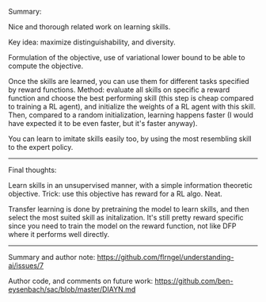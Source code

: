 Summary:

Nice and thorough related work on learning skills. 

Key idea: maximize distinguishability, and diversity.

Formulation of the objective, use of variational lower bound to be able to compute the objective.

Once the skills are learned, you can use them for different tasks specified by reward functions. Method: evaluate all skills on specific a reward function and choose the best performing skill (this step is cheap compared to training a RL agent), and initialize the weights of a RL agent with this skill. Then, compared to a random initialization, learning happens faster (I would have expected it to be even faster, but it's faster anyway).

You can learn to imitate skills easily too, by using the most resembling skill to the expert policy.

--------

Final thoughts:

Learn skills in an unsupervised manner, with a simple information theoretic objective. Trick: use this objective has reward for a RL algo. Neat.

Transfer learning is done by pretraining the model to learn skills, and then select the most suited skill as initalization. It's still pretty reward specific since you need to train the model on the reward function, not like DFP where it performs well directly.

---------

Summary and author note: https://github.com/flrngel/understanding-ai/issues/7

Author code, and comments on future work: https://github.com/ben-eysenbach/sac/blob/master/DIAYN.md
